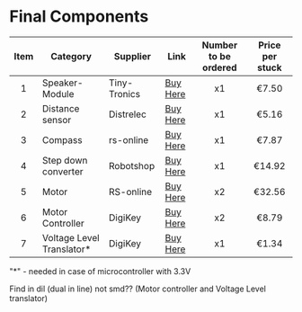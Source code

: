 # Final Components


| Item | Category | Supplier | Link | Number to be ordered | Price per stuck |
|:----:|----------|----------|------|:-------------------:|:-----:|
| 1 | Speaker-Module | Tiny-Tronics | [Buy Here](https://www.tinytronics.nl/en/audio/audio-sources/open-smart-mp3-module-with-speaker) | x1 | €7.50 |
| 2 | Distance sensor | Distrelec | [Buy Here](https://www.distrelec.nl/en/hc-sr04-ultrasonic-distance-sensor-sparkfun-electronics-sen-15569/p/30160395?trackQuery=Distance%20sensor&pos=5&origPos=3&origPageSize=50&track=true&sid=1bde0xNWYx&itemList=search) | x1 | €5.16 |
| 3 | Compass | rs-online | [Buy Here](https://nl.rs-online.com/web/p/sensor-development-tools/1947661?gb=s) | x1 | €7.87 |
| 4 | Step down converter | Robotshop | [Buy Here](https://eu.robotshop.com/products/pololu-5v-step-down-voltage-regulator-d30v30f5-34a-continuous-output) | x1 | €14.92 |
| 5 | Motor | RS-online | [Buy Here](https://nl.rs-online.com/web/p/dc-motors/2389670) | x2 | €32.56 |
| 6 | Motor Controller | DigiKey | [Buy Here](https://www.digikey.nl/en/products/detail/stmicroelectronics/VNH5019ATR-E/3087980) | x2 | €8.79 |
| 7 | Voltage Level Translator* | DigiKey | [Buy Here](https://www.digikey.nl/en/products/detail/texas-instruments/TXB0108PWR/1305699) | x1 | €1.34 |


"*" - needed in case of microcontroller with 3.3V


Find in dil (dual in line) not smd?? (Motor controller and Voltage Level translator)